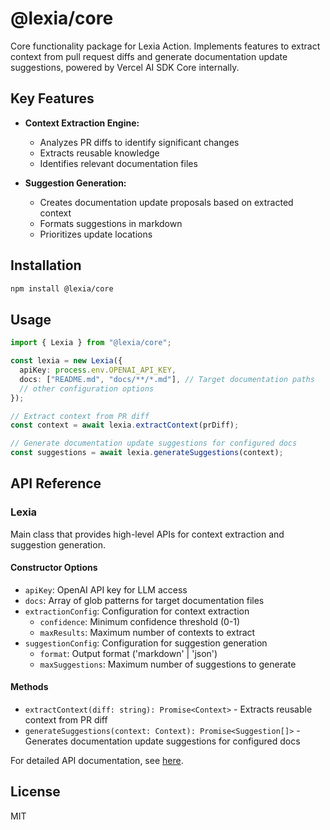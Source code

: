 # @lexia/core

Core functionality package for Lexia Action. Implements features to extract context from pull request diffs and generate documentation update suggestions, powered by Vercel AI SDK Core internally.

## Key Features

- **Context Extraction Engine:**

  - Analyzes PR diffs to identify significant changes
  - Extracts reusable knowledge
  - Identifies relevant documentation files

- **Suggestion Generation:**
  - Creates documentation update proposals based on extracted context
  - Formats suggestions in markdown
  - Prioritizes update locations

## Installation

```bash
npm install @lexia/core
```

## Usage

```typescript
import { Lexia } from "@lexia/core";

const lexia = new Lexia({
  apiKey: process.env.OPENAI_API_KEY,
  docs: ["README.md", "docs/**/*.md"], // Target documentation paths
  // other configuration options
});

// Extract context from PR diff
const context = await lexia.extractContext(prDiff);

// Generate documentation update suggestions for configured docs
const suggestions = await lexia.generateSuggestions(context);
```

## API Reference

### Lexia

Main class that provides high-level APIs for context extraction and suggestion generation.

#### Constructor Options

- `apiKey`: OpenAI API key for LLM access
- `docs`: Array of glob patterns for target documentation files
- `extractionConfig`: Configuration for context extraction
  - `confidence`: Minimum confidence threshold (0-1)
  - `maxResults`: Maximum number of contexts to extract
- `suggestionConfig`: Configuration for suggestion generation
  - `format`: Output format ('markdown' | 'json')
  - `maxSuggestions`: Maximum number of suggestions to generate

#### Methods

- `extractContext(diff: string): Promise<Context>` - Extracts reusable context from PR diff
- `generateSuggestions(context: Context): Promise<Suggestion[]>` - Generates documentation update suggestions for configured docs

For detailed API documentation, see [here](./docs/api.md).

## License

MIT
